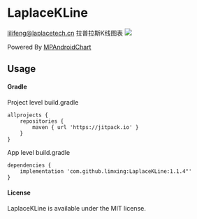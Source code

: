 # LaplaceKLine
lilifeng@laplacetech.cn
拉普拉斯K线图表
[![](https://jitpack.io/v/limxing/LaplaceKLine.svg)](https://jitpack.io/#limxing/LaplaceKLine)

Powered By [MPAndroidChart](https://github.com/PhilJay/MPAndroidChart)

## Usage
#### Gradle

Project level build.gradle
```
allprojects {
    repositories {
        maven { url 'https://jitpack.io' }
    }
}
```
App level build.gradle
```
dependencies {
    implementation 'com.github.limxing:LaplaceKLine:1.1.4"'
}
```

#### License
LaplaceKLine is available under the MIT license.
